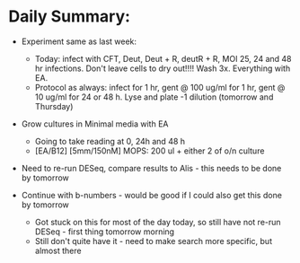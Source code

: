 # Daily Summary:

* Experiment same as last week:

	* Today: infect with CFT, Deut, Deut + R, deutR + R, MOI 25, 24 and 48 hr infections. Don't leave cells to dry out!!!! Wash 3x. Everything with EA. 
	* Protocol as always: infect for 1 hr, gent @ 100 ug/ml for 1 hr, gent @ 10 ug/ml for 24 or 48 h. Lyse and plate -1 dilution (tomorrow and Thursday)

* Grow cultures in Minimal media with EA
	* Going to take reading at 0, 24h and 48 h
	* [EA/B12] [5mm/150nM] MOPS: 200 ul + either 2 of o/n culture

* Need to re-run DESeq, compare results to Alis - this needs to be done by tomorrow
* Continue with b-numbers - would be good if I could also get this done by tomorrow

	* Got stuck on this for most of the day today, so still have not re-run DESeq - first thing tomorrow morning
	* Still don't quite have it - need to make search more specific, but almost there

	
 

